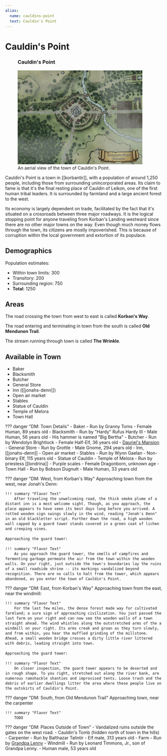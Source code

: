 ```yaml
---
alias:
  name: cauldins-point
  text: Cauldin's Point
---
```

# Cauldin's Point

<figure class="infobox right">
  <h3>Cauldin's Point</h3>
  <a href="/assets/images/cauldins-point-map-full.jpg">
    <img src="/assets/images/cauldins-point-map-tiny.jpg" />
  </a>
  <figcaption>
    An aerial view of the town of Cauldin's Point.
  </figcaption>
</figure>

Cauldin's Point is a town in [[korbantir]], with a population of around 1,250 people, including those from surrounding unincorporated areas. Its claim to fame is that it's the final resting place of Cauldin of Leikon, one of the first human tribal leaders. It is surrounded by farmland and a large ancient forest to the west.

Its economy is largely dependent on trade, facilitated by the fact that it's situated on a crossroads between three major roadways. It is the logical stopping point for anyone traveling from Korban's Landing westward since there are no other major towns on the way. Even though much money flows through the town, its citizens are mostly impoverished. This is because of corruption within the local government and extortion of its populace.

## Demographics

Population estimates:

- Within town limits: 300
- Transitory: 200
- Surrounding region: 750
- **Total**: 1250

## Areas

The road crossing the town from west to east is called **Korban's Way**.

The road entering and terminating in town from the south is called **Old Mendunon Trail**.

The stream running through town is called **The Wrinkle**.

## Available in Town

- Baker
- Blacksmith
- Butcher
- General Store
- Inn ([[jonahs-denn]])
- Open air market
- Stables
- Statue of Cauldin
- Temple of Melora
- Town Hall

??? danger "DM: Town Details"
    - Baker
      - Run by Granny Toms
      - Female Human, 89 years old
    - Blacksmith
      - Run by "Hardy" Rufus Hardy III
      - Male Human, 56 years old
      - His hammer is named "Big Bertha"
    - Butcher
      - Run by Wendolyn Brightlock
      - Female Half-Elf, 36 years old
    - [Dauriel's Mansion](../../adventures/dauriels-mansion/places/the-mansion.md)
    - General Store
      - Run by Grottle
      - Male Gnome, 294 years old
    - Inn, [[jonahs-denn]]
    - Open air market
    - Stables
      - Run by Wynn Gaelan
      - Non-binary Elf, 115 years old
    - Statue of Cauldin
    - Temple of Melora
      - Run by priestess [[londrina]]
      - Purple scales
      - Female Dragonborn, unknown age
    - Town Hall
      - Run by Bobson Dugnutt
      - Male Human, 33 years old

??? danger "DM: West, from Korban's Way"
    Approaching town from the west, near Jonah's Denn:

    !!! summary "Flavor Text"
        After traveling the unwelcoming road, the thick smoke plume of a distant inn is a most welcome sight. Though, as you approach, the place appears to have seen its best days long before you arrived. A rotted wooden sign swings slowly in the wind, reading "Jonah's Denn" in an old blackletter script. Further down the road, a high wooden wall capped by a guard tower stands covered in a green coat of lichen and creeping vines.

    Approaching the guard tower:

    !!! summary "Flavor Text"
        As you approach the guard tower, the smells of campfires and fermenting garbage permeate the air from the town within the wooden walls. On your right, just outside the town's boundaries lay the ruins of a small roadside shrine -- its markings vandalized beyond recognition. There are no calls to halt from the tower, which appears abandoned, as you enter the town of Cauldin's Point.

??? danger "DM: East, from Korban's Way"
    Approaching town from the east, near the windmill:

    !!! summary "Flavor Text"
        For the last few miles, the dense forest made way for cultivated farmland; a sure sign of approaching civilization. You just passed the last farm on your right and can now see the wooden walls of a town straight ahead. The wind whistles along the outstretched arms of the a windmill on your right. Its arms creak and groan as they turn slowly, and from within, you hear the muffled grinding of the millstone. Ahead, a small wooden bridge crosses a dirty little river littered with debris, leading straight into town.

    Approaching the guard tower:

    !!! summary "Flavor Text"
        On closer inspection, the guard tower appears to be deserted and in rough shape. To you right, stretched out along the river bank, are numerous ramshackle shanties and improvised tents. Loose trash and the debris of earlier dwellings litter the area where these people live on the outskirts of Cauldin's Point.

??? danger "DM: South, from Old Mendunon Trail"
    Approaching town, near the carpenter

    !!! summary "Flavor Text"
        TODO

??? danger "DM: Places Outside of Town"
    - Vandalized ruins outside the gates on the west road.
    - Cauldin's Tomb (hidden north of town in the hills)
    - Carpenter
      - Run by Balthazar Talintir
      - Elf male, 313 years old
    - Farm
      - Run by [Grandpa Lenny](../../adventures/dauriels-mansion/npcs/grandpa-lenny.md)
    - Windmill
      - Run by Leonard Timmons, Jr., son of Grandpa Lenny.
      - Human male, 53 years old
